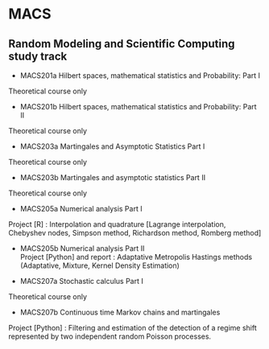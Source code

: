 # MACS
## Random Modeling and Scientific Computing study track 

- MACS201a	Hilbert spaces, mathematical statistics and Probability: Part I	

Theoretical course only

- MACS201b	Hilbert spaces, mathematical statistics and Probability: Part II

Theoretical course only		

- MACS203a	Martingales and Asymptotic Statistics Part I

Theoretical course only							

- MACS203b	Martingales and asymptotic statistics Part II	

Theoretical course only				

- MACS205a	Numerical analysis Part I		

Project [R] : Interpolation and quadrature [Lagrange interpolation, Chebyshev nodes, Simpson method, Richardson method, Romberg method]			

- MACS205b	Numerical analysis Part II	
Project [Python] and report : Adaptative Metropolis Hastings methods (Adaptative, Mixture, Kernel Density Estimation)

- MACS207a	Stochastic calculus Part I		

Theoretical course only

- MACS207b	Continuous time Markov chains and martingales

Project [Python] : Filtering and estimation of the detection of a regime shift represented by two independent random Poisson processes.
